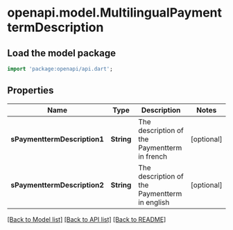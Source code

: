# openapi.model.MultilingualPaymenttermDescription

## Load the model package
```dart
import 'package:openapi/api.dart';
```

## Properties
Name | Type | Description | Notes
------------ | ------------- | ------------- | -------------
**sPaymenttermDescription1** | **String** | The description of the Paymentterm in french | [optional] 
**sPaymenttermDescription2** | **String** | The description of the Paymentterm in english | [optional] 

[[Back to Model list]](../README.md#documentation-for-models) [[Back to API list]](../README.md#documentation-for-api-endpoints) [[Back to README]](../README.md)


